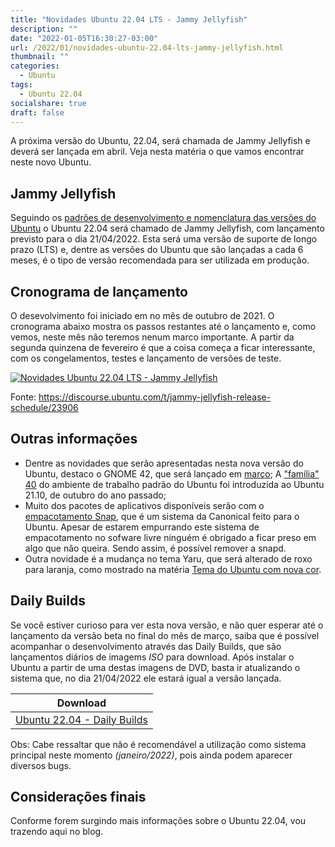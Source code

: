 ```yaml
---
title: "Novidades Ubuntu 22.04 LTS - Jammy Jellyfish"
description: ""
date: "2022-01-05T16:30:27-03:00"
url: /2022/01/novidades-ubuntu-22.04-lts-jammy-jellyfish.html
thumbnail: ""
categories:
  - Ubuntu  
tags:
  - Ubuntu 22.04
socialshare: true
draft: false
---
```

A próxima versão do Ubuntu, 22.04, será chamada de Jammy Jellyfish e deverá ser lançada em abril. Veja nesta matéria o que vamos encontrar neste novo Ubuntu.

<!--more-->

## Jammy Jellyfish

Seguindo os <a href="https://info.wsouza.com.br/2019/03/ubuntu-como-funciona-politica-de-seu-ciclo-de-vida.html" target="_blank">padrões de desenvolvimento e nomenclatura das versões do Ubuntu</a> o Ubuntu 22.04 será chamado de Jammy Jellyfish, com lançamento previsto para o dia 21/04/2022. Esta será uma versão de suporte de longo prazo (LTS) e, dentre as versões do Ubuntu que são lançadas a cada 6 meses, é o tipo de versão recomendada para ser utilizada em produção.

## Cronograma de lançamento

O desevolvimento foi iniciado em no mês de outubro de 2021. O cronograma abaixo mostra os passos restantes até o lançamento e, como vemos, neste mês não teremos nenum marco importante. A partir da segunda quinzena de fevereiro é que a coisa começa a ficar interessante, com os congelamentos, testes e lançamento de versões de teste. 


[![Novidades Ubuntu 22.04 LTS - Jammy Jellyfish](/img/posts/22.04.png "Novidades Ubuntu 22.04 LTS - Jammy Jellyfish")](/img/posts/22.04.png)

Fonte: <a href="https://discourse.ubuntu.com/t/jammy-jellyfish-release-schedule/23906" target="_blank">https://discourse.ubuntu.com/t/jammy-jellyfish-release-schedule/23906</a>

## Outras informações

* Dentre as novidades que serão apresentadas nesta nova versão do Ubuntu, destaco o GNOME 42, que será lançado em <a href="https://wiki.gnome.org/FortyTwo" target="_blank">março</a>;
A <a href="https://info.wsouza.com.br/2021/04/primeiras-impressoes-sobre-o-gnome-40.html" target="_blank">"família" 40</a> do ambiente de trabalho padrão do Ubuntu foi introduzida ao Ubuntu 21.10, de outubro do ano passado;
* Muito dos pacotes de aplicativos disponíveis serão com o <a href="https://info.wsouza.com.br/2020/12/flatpak-e-snap-no-debian-fedora-e-ubuntu.html" target="_blank">empacotamento Snap</a>, que é um sistema da Canonical feito para o Ubuntu. Apesar de estarem empurrando este sistema de empacotamento no sofware livre ninguém é obrigado a ficar preso em algo que não queira. Sendo assim, é possível remover a snapd. 
* Outra novidade é a mudança no tema Yaru, que será alterado de roxo para laranja, como mostrado na matéria <a href="https://info.wsouza.com.br/2022/01/tema-do-ubuntu-com-nova-cor.html" target="_blank">Tema do Ubuntu com nova cor</a>.

## Daily Builds

Se você estiver curioso para ver esta nova versão, e não quer esperar até o lançamento da versão beta no final do mês de março, saiba que é possível acompanhar o desenvolvimento através das Daily Builds, que são lançamentos diários de imagems _ISO_ para download. Após instalar o Ubuntu a partir de uma destas imagens de DVD, basta ir atualizando o sistema que, no dia 21/04/2022 ele estará igual a versão lançada.

Download |
:------: |
[ Ubuntu 22.04 - Daily Builds](https://cdimage.ubuntu.com/daily-live/current/) |
 
Obs: Cabe ressaltar que não é recomendável a utilização como sistema principal neste momento _(janeiro/2022)_, pois ainda podem aparecer diversos bugs.

## Considerações finais

Conforme forem surgindo mais informações sobre o Ubuntu 22.04, vou trazendo aqui no blog.


